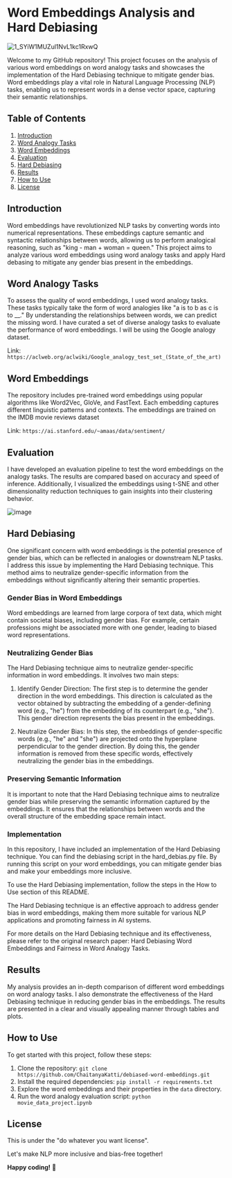 # Word Embeddings Analysis and Hard Debiasing

![1_SYiW1MUZul1NvL1kc1RxwQ](https://github.com/ChaitanyaKatti/debiased-word-embeddings/assets/96473570/d77ddc7a-7ea8-41c2-b1d3-3bd3f65b58f6)


Welcome to my GitHub repository! This project focuses on the analysis of various word embeddings on word analogy tasks and showcases the implementation of the Hard Debiasing technique to mitigate gender bias. Word embeddings play a vital role in Natural Language Processing (NLP) tasks, enabling us to represent words in a dense vector space, capturing their semantic relationships.

## Table of Contents

1. [Introduction](#iIntroduction)
2. [Word Analogy Tasks](#word-analogy-tasks)
3. [Word Embeddings](#word-embeddings)
4. [Evaluation](#evaluation)
5. [Hard Debiasing](#hard-debiasing)
6. [Results](#results)
7. [How to Use](#how-to-use)
8. [License](#license)

## Introduction

Word embeddings have revolutionized NLP tasks by converting words into numerical representations. These embeddings capture semantic and syntactic relationships between words, allowing us to perform analogical reasoning, such as "king - man + woman = queen." This project aims to analyze various word embeddings using word analogy tasks and apply Hard debasing to mitigate any gender bias present in the embeddings.

## Word Analogy Tasks

To assess the quality of word embeddings, I used word analogy tasks. These tasks typically take the form of word analogies like "a is to b as c is to __." By understanding the relationships between words, we can predict the missing word. I have curated a set of diverse analogy tasks to evaluate the performance of word embeddings. I will be using the Google analogy dataset.

Link: `https://aclweb.org/aclwiki/Google_analogy_test_set_(State_of_the_art)`

## Word Embeddings

The repository includes pre-trained word embeddings using popular algorithms like Word2Vec, GloVe, and FastText. Each embedding captures different linguistic patterns and contexts.
The embeddings are trained on the IMDB movie reviews dataset

Link: `https://ai.stanford.edu/~amaas/data/sentiment/`

## Evaluation

I have developed an evaluation pipeline to test the word embeddings on the analogy tasks. The results are compared based on accuracy and speed of inference. Additionally, I visualized the embeddings using t-SNE and other dimensionality reduction techniques to gain insights into their clustering behavior.

![image](https://github.com/ChaitanyaKatti/debiased-word-embeddings/assets/96473570/7e397857-a604-4480-acf7-fcc0f29af57c)


## Hard Debiasing

One significant concern with word embeddings is the potential presence of gender bias, which can be reflected in analogies or downstream NLP tasks. I address this issue by implementing the Hard Debiasing technique. This method aims to neutralize gender-specific information from the embeddings without significantly altering their semantic properties.


### Gender Bias in Word Embeddings
Word embeddings are learned from large corpora of text data, which might contain societal biases, including gender bias. For example, certain professions might be associated more with one gender, leading to biased word representations.

### Neutralizing Gender Bias
The Hard Debiasing technique aims to neutralize gender-specific information in word embeddings. It involves two main steps:

1. Identify Gender Direction: The first step is to determine the gender direction in the word embeddings. This direction is calculated as the vector obtained by subtracting the embedding of a gender-defining word (e.g., "he") from the embedding of its counterpart (e.g., "she"). This gender direction represents the bias present in the embeddings.

2. Neutralize Gender Bias: In this step, the embeddings of gender-specific words (e.g., "he" and "she") are projected onto the hyperplane perpendicular to the gender direction. By doing this, the gender information is removed from these specific words, effectively neutralizing the gender bias in the embeddings.

### Preserving Semantic Information
It is important to note that the Hard Debiasing technique aims to neutralize gender bias while preserving the semantic information captured by the embeddings. It ensures that the relationships between words and the overall structure of the embedding space remain intact.

### Implementation
In this repository, I have included an implementation of the Hard Debiasing technique. You can find the debiasing script in the hard_debias.py file. By running this script on your word embeddings, you can mitigate gender bias and make your embeddings more inclusive.

To use the Hard Debiasing implementation, follow the steps in the How to Use section of this README.

The Hard Debiasing technique is an effective approach to address gender bias in word embeddings, making them more suitable for various NLP applications and promoting fairness in AI systems.

For more details on the Hard Debiasing technique and its effectiveness, please refer to the original research paper: Hard Debiasing Word Embeddings and Fairness in Word Analogy Tasks.
## Results

My analysis provides an in-depth comparison of different word embeddings on word analogy tasks. I also demonstrate the effectiveness of the Hard Debiasing technique in reducing gender bias in the embeddings. The results are presented in a clear and visually appealing manner through tables and plots.


## How to Use

To get started with this project, follow these steps:

1. Clone the repository: `git clone https://github.com/ChaitanyaKatti/debiased-word-embeddings.git`
2. Install the required dependencies: `pip install -r requirements.txt`
3. Explore the word embeddings and their properties in the `data` directory.
4. Run the word analogy evaluation script: `python movie_data_project.ipynb`

## License

This is under the "do whatever you want license".

Let's make NLP more inclusive and bias-free together!

**Happy coding!** :rocket:
